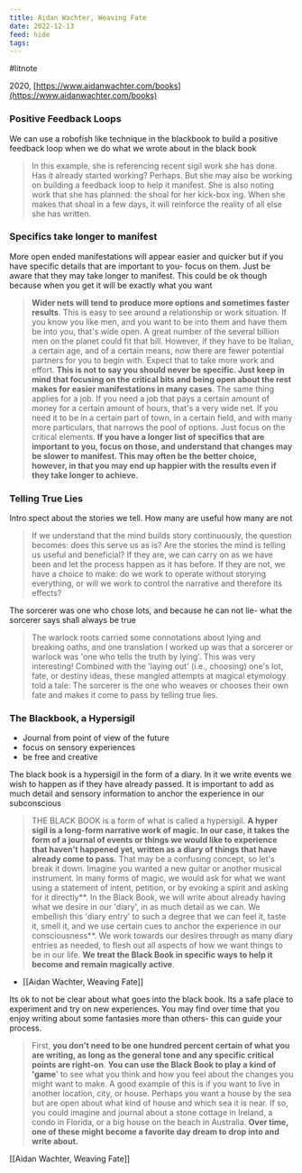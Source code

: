 ```yaml
---
title: Aidan Wachter, Weaving Fate
date: 2022-12-13
feed: hide
tags:
---
```



#litnote 

2020, [https://www.aidanwachter.com/books](https://www.aidanwachter.com/books)

### Positive Feedback Loops
We can use a robofish like technique in the blackbook to build a positive feedback loop when we do what we wrote about in the black book

> In this example, she is referencing recent sigil work she has done. Has it already started working? Perhaps. But she may also be working on building a feedback loop to help it manifest. She is also noting work that she has planned: the shoal for her kick-box ing. When she makes that shoal in a few days, it will reinforce the reality of all else she has written.

### Specifics take longer to manifest
More open ended manifestations will appear easier and quicker but if you have specific details that are important to you- focus on them. Just be aware that they may take longer to manifest. This could be ok though because when you get it will be exactly what you want

> **Wider nets will tend to produce more options and sometimes faster results**. This is easy to see around a relationship or work situation. If you know you like men, and you want to be into them and have them be into you, that's wide open. A great number of the several billion men on the planet could fit that bill. However, if they have to be Italian, a certain age, and of a certain means, now there are fewer potential partners for you to begin with. Expect that to take more work and effort. **This is not to say you should never be specific. Just keep in mind that focusing on the critical bits and being open about the rest makes for easier manifestations in many cases**. The same thing applies for a job. If you need a job that pays a certain amount of money for a certain amount of hours, that's a very wide net. If you need it to be in a certain part of town, in a certain field, and with many more particulars, that narrows the pool of options. Just focus on the critical elements. **If you have a longer list of specifics that are important to you, focus on those, and understand that changes may be slower to manifest. This may often be the better choice, however, in that you may end up happier with the results even if they take longer to achieve.**

### Telling True Lies
Intro spect about the stories we tell. How many are useful how many are not
> If we understand that the mind builds story continuously, the question becomes: does this serve us as is? Are the stories the mind is telling us useful and beneficial? If they are, we can carry on as we have been and let the process happen as it has before. If they are not, we have a choice to make: do we work to operate without storying everything, or will we work to control the narrative and therefore its effects?

The sorcerer was one who chose lots, and because he can not lie- what the sorcerer says shall always be true

> The warlock roots carried some connotations about lying and breaking oaths, and one translation I worked up was that a sorcerer or warlock was 'one who tells the truth by lying'. This was very interesting! Combined with the 'laying out' (i.e., choosing) one's lot, fate, or destiny ideas, these mangled attempts at magical etymology told a tale: The sorcerer is the one who weaves or chooses their own fate and makes it come to pass by telling true lies.

### The Blackbook, a Hypersigil
- Journal from point of view of the future
- focus on sensory experiences
- be free and creative


The black book is a hypersigil in the form of a diary. In it we write events we wish to happen as if they have already passed. It is important to add as much detail and sensory information to anchor the experience in our subconscious
> THE BLACK BOOK is a form of what is called a hypersigil. **A hyper sigil is a long-form narrative work of magic. In our case, it takes the form of a journal of events or things we would like to experience that haven't happened yet, written as a diary of things that have
already come to pass.** That may be a confusing concept, so let's break it down. Imagine you wanted a new guitar or another musical instrument. In many forms of magic, we would ask for what we want using a statement of intent, petition, or by evoking a spirit and asking for it directly**. In the Black Book, we will write about already having what we desire in our 'diary', in as much detail as we can. We embellish this 'diary entry' to such a degree that we can feel it, taste it, smell it, and we use certain cues to anchor the experience in our consciousness**. We work towards our desires through as many diary entries as needed, to flesh out all aspects of how we want things to be in our life. **We treat the Black Book in
specific ways to help it become and remain magically active**.
>
- [[Aidan Wachter, Weaving Fate]]


Its ok to not be clear about what goes into the black book. Its a safe place to experiment and try on new experiences. You may find over time that you enjoy writing about some fantasies more than others- this can guide your process.
> First, **you don't need to be one hundred percent certain of what you are writing, as long as the general tone and any specific critical points are right-on**. **You can use the Black Book to play a kind of 'game**' to see what you think and how you feel about the changes you might want to make. A good example of this is if you want to live in another location, city, or house. Perhaps you want a house by the sea but are open about what kind of house and which sea it is near. If so, you could imagine and journal about a stone cottage in Ireland, a condo in Florida, or a big house on the beach in Australia. **Over time, one of these might become a favorite day dream to drop into and write about.**
>

[[Aidan Wachter, Weaving Fate]]
